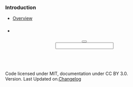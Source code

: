 <!DOCTYPE html>
<html lang="en" ng-app="tapestry" class="no-js tapestry menu__opened">
  <head>
    <meta charset="utf-8">
    <meta http-equiv="X-UA-Compatible" content="IE=edge,chrome=1">
    <title ng-bind="'Tapestry - ' + section">Tapestry</title>
    <meta name="description" content="">
    <meta name="viewport" content="width=device-width, initial-scale=1, maximum-scale=1, user-scalable=no">
    <link rel="stylesheet" href="_assets/bower_components/font-awesome/css/font-awesome.css">
    <link rel="stylesheet" href="_assets/css/app/tapestry.css">
    <link rel="stylesheet" href="_assets/bower_components/prism/themes/prism.css">
    <link href="http://fonts.googleapis.com/css?family=Open+Sans:300italic,400italic,600italic,700italic,400,300,600,700" rel="stylesheet">
    <!-- Your CSS File-->
    <link rel="stylesheet" href="external/css/main.css">
    <!-- / Your CSS File-->
    <script src="_assets/bower_components/modernizr/modernizr.js"></script>
  </head>
  <body>
    <!-- Menu-->
    <nav class="tapestry-menu">
      <h3 class="menu__header">Introduction</h3>
      <ul>
        <li ng-class="{active: section=='Overview'}"><a href="#!/">Overview</a></li>
      </ul>
      <div ng-repeat="style in styles">
        <h3 once-text="style.name" class="menu__header"></h3>
        <ul>
          <li ng-repeat="element in style.data" ng-class="{'active': element.slug == sectionSlug}" once-show="element.children.length"><a once-href="'#!/'+style.slug+'/'+element.slug" once-text="element.name"></a></li>
        </ul>
      </div>
    </nav>
    <!-- / Menu-->
    <header ng-controller="headerController" class="tapestry-header">
      <h3 ng-bind="section" class="tapestry__heading"></h3>
      <button ng-click="toggleMenu($event)" class="btn btn--unstyled btn--toggle"><em class="fa fa-bars"></em></button>
      <div action="" class="form-control icon-left">
        <input type="text" ng-model="selected" typeahead="pattern.url as pattern.value for pattern in globalPatterns | filter:$viewValue | limitTo:8" name="section" class="input input-inverted"><em class="fa fa-search fa-lg"></em>
      </div>
    </header>
    <!-- Content-->
    <div class="tapestry-content">
      <div class="container">
        <div class="row">
          <div class="columns ten twelve--tablet column--center">
            <footer class="tapestry__footer">
              <p>Code licensed under MIT, documentation under CC BY 3.0. <br>Version<span tapestry-version></span>. Last Updated on<span last-updated></span>.<a href="#!/changelog">Changelog</a></p>
            </footer>
          </div>
        </div>
      </div>
    </div>
    <!-- jQuery-->
    <!-- script(src="http://cdnjs.cloudflare.com/ajax/libs/jquery/2.0.0/jquery.min.js")-->
    <script src="_assets/bower_components/jquery/jquery.js"></script>
    <!-- jQuery-->
    <!-- Parsers-->
    <script src="_assets/bower_components/js-yaml/js-yaml.js"></script>
    <script src="_assets/bower_components/marked/lib/marked.js"></script>
    <!-- PrismJS code highlighter-->
    <script src="_assets/bower_components/prism/prism.js"></script>
    <!-- Patterns-->
    <script src="_assets/bower_components/angular/angular.min.js"></script>
    <script src="_assets/bower_components/angular-route/angular-route.min.js"></script>
    <script src="_assets/bower_components/angular-once/once.js"></script>
    <script src="components/mural_app/controllers.js"></script>
    <script src="components/mural_app/directives.js"></script>
    <script src="components/mural_app/filters.js"></script>
    <script src="components/mural_app/services.js"></script>
    <script src="components/mural_app/app.js"></script>
    <!-- / Patterns-->
    <!-- Autocomplete-->
    <script src="_assets/bower_components/angular-bootstrap/ui-bootstrap-tpls.js"></script>
    <!-- Autocomplete-->
  </body>
</html>